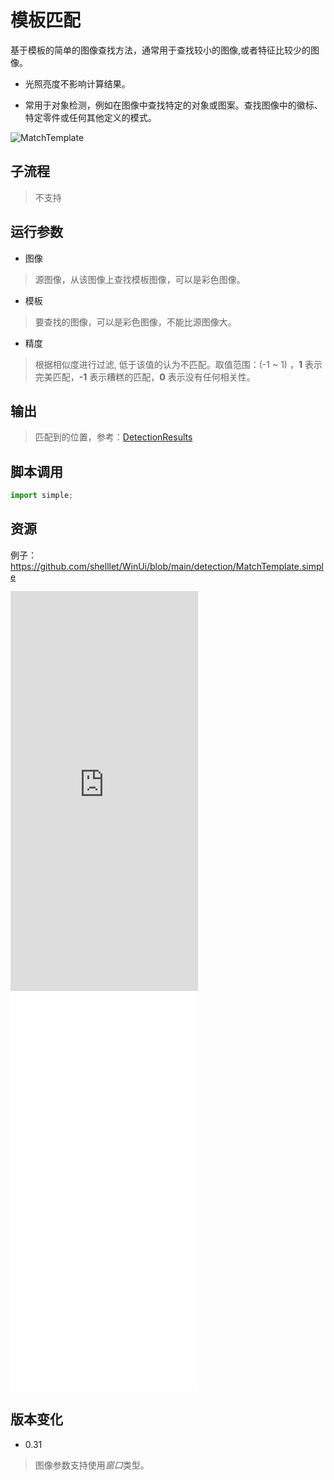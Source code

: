 # 模板匹配 
基于模板的简单的图像查找方法，通常用于查找较小的图像,或者特征比较少的图像。

*  光照亮度不影响计算结果。

* 常用于对象检测，例如在图像中查找特定的对象或图案。查找图像中的徽标、特定零件或任何其他定义的模式。

![MatchTemplate](./images/07.png ':size=90%')

## 子流程
> 不支持


## 运行参数

* 图像
> 源图像，从该图像上查找模板图像，可以是彩色图像。
* 模板
>   要查找的图像，可以是彩色图像，不能比源图像大。
* 精度
>   根据相似度进行过滤, 低于该值的认为不匹配。取值范围：(-1 ~ 1) ，**1** 表示完美匹配，**-1** 表示糟糕的匹配，**0** 表示没有任何相关性。

## 输出

> 匹配到的位置，参考：[DetectionResults](./types/DetectionResult.md)
    

## 脚本调用

```python
import simple;

```

## 资源

例子：https://github.com/shelllet/WinUi/blob/main/detection/MatchTemplate.simple



<iframe type="text/html" height="640px" src="https://www.youtube.com/embed/yW83dUrNDoo" frameborder="0"></iframe>

<iframe src="//player.bilibili.com/player.html?bvid=BV1Pu4y1772u&page=1&autoplay=0" height='640px' scrolling="no" frameborder="no" framespacing="0" allowfullscreen="true"></iframe>

## 版本变化

* 0.31
> 图像参数支持使用*窗口*类型。